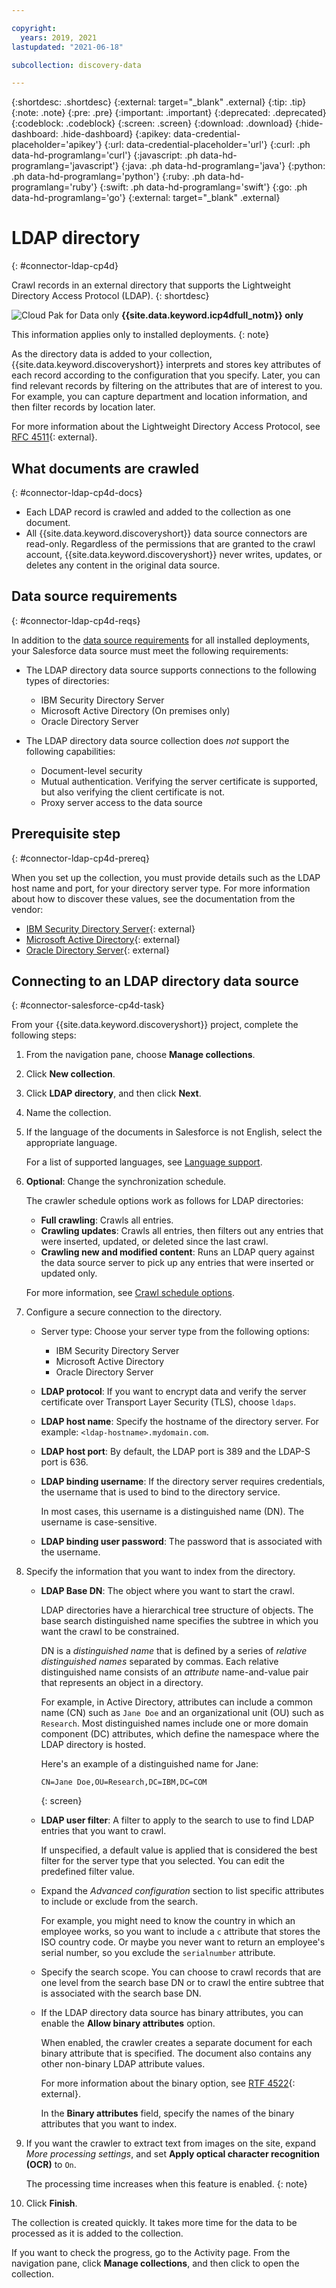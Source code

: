```yaml
---

copyright:
  years: 2019, 2021
lastupdated: "2021-06-18"

subcollection: discovery-data

---
```


{:shortdesc: .shortdesc}
{:external: target="_blank" .external}
{:tip: .tip}
{:note: .note}
{:pre: .pre}
{:important: .important}
{:deprecated: .deprecated}
{:codeblock: .codeblock}
{:screen: .screen}
{:download: .download}
{:hide-dashboard: .hide-dashboard}
{:apikey: data-credential-placeholder='apikey'} 
{:url: data-credential-placeholder='url'}
{:curl: .ph data-hd-programlang='curl'}
{:javascript: .ph data-hd-programlang='javascript'}
{:java: .ph data-hd-programlang='java'}
{:python: .ph data-hd-programlang='python'}
{:ruby: .ph data-hd-programlang='ruby'}
{:swift: .ph data-hd-programlang='swift'}
{:go: .ph data-hd-programlang='go'}
{:external: target="_blank" .external}


# LDAP directory
{: #connector-ldap-cp4d}

Crawl records in an external directory that supports the Lightweight Directory Access Protocol (LDAP).
{: shortdesc}

![Cloud Pak for Data only](images/desktop.png) **{{site.data.keyword.icp4dfull_notm}} only**

This information applies only to installed deployments.
{: note}

As the directory data is added to your collection, {{site.data.keyword.discoveryshort}} interprets and stores key attributes of each record according to the configuration that you specify. Later, you can find relevant records by filtering on the attributes that are of interest to you. For example, you can capture department and location information, and then filter records by location later.

For more information about the Lightweight Directory Access Protocol, see [RFC 4511](https://datatracker.ietf.org/doc/html/rfc4511){: external}.

## What documents are crawled
{: #connector-ldap-cp4d-docs}

- Each LDAP record is crawled and added to the collection as one document.
- All {{site.data.keyword.discoveryshort}} data source connectors are read-only. Regardless of the permissions that are granted to the crawl account, {{site.data.keyword.discoveryshort}} never writes, updates, or deletes any content in the original data source.

## Data source requirements
{: #connector-ldap-cp4d-reqs}

In addition to the [data source requirements](/docs/discovery-data?topic=discovery-data-collection-types#requirements) for all installed deployments, your Salesforce data source must meet the following requirements:

- The LDAP directory data source supports connections to the following types of directories:

  - IBM Security Directory Server
  - Microsoft Active Directory (On premises only)
  - Oracle Directory Server

- The LDAP directory data source collection does *not* support the following capabilities:

  - Document-level security
  - Mutual authentication. Verifying the server certificate is supported, but also verifying the client certificate is not.
  - Proxy server access to the data source

## Prerequisite step
{: #connector-ldap-cp4d-prereq}

When you set up the collection, you must provide details such as the LDAP host name and port, for your directory server type. For more information about how to discover these values, see the documentation from the vendor:

- [IBM Security Directory Server](https://www.ibm.com/docs/en/sdse/6.4.0?topic=do-security-directory-server-overview){: external}
- [Microsoft Active Directory](https://docs.microsoft.com/en-us/machine-learning-server/operationalize/configure-authentication#active-directory-and-ldapldap-s){: external}
- [Oracle Directory Server](https://docs.oracle.com/cd/E20295_01/html/821-1220/bcalm.html#scrolltoc){: external}

## Connecting to an LDAP directory data source
{: #connector-salesforce-cp4d-task}

From your {{site.data.keyword.discoveryshort}} project, complete the following steps:

1.  From the navigation pane, choose **Manage collections**.
1.  Click **New collection**.
1.  Click **LDAP directory**, and then click **Next**.
1.  Name the collection.
1.  If the language of the documents in Salesforce is not English, select the appropriate language.

    For a list of supported languages, see [Language support](/docs/discovery-data?topic=discovery-data-language-support).
1.  **Optional**: Change the synchronization schedule. 

    The crawler schedule options work as follows for LDAP directories:

    - **Full crawling**: Crawls all entries.
    - **Crawling updates**: Crawls all entries, then filters out any entries that were inserted, updated, or deleted since the last crawl.
    - **Crawling new and modified content**: Runs an LDAP query against the data source server to pick up any entries that were inserted or updated only.

    For more information, see [Crawl schedule options](/docs/discovery-data?topic=discovery-data-collections#crawlschedule).
1.  Configure a secure connection to the directory.

    - Server type: Choose your server type from the following options:

      - IBM Security Directory Server
      - Microsoft Active Directory
      - Oracle Directory Server
      
    - **LDAP protocol**: If you want to encrypt data and verify the server certificate over Transport Layer Security (TLS), choose `ldaps`.
    - **LDAP host name**: Specify the hostname of the directory server. For example: `<ldap-hostname>.mydomain.com`.
    - **LDAP host port**: By default, the LDAP port is 389 and the LDAP-S port is 636.
    - **LDAP binding username**: If the directory server requires credentials, the username that is used to bind to the directory service.
    
      In most cases, this username is a distinguished name (DN). The username is case-sensitive.
    - **LDAP binding user password**: The password that is associated with the username.
1.  Specify the information that you want to index from the directory.

    - **LDAP Base DN**: The object where you want to start the crawl. 
    
      LDAP directories have a hierarchical tree structure of objects. The base search distinguished name specifies the subtree in which you want the crawl to be constrained.
    
      DN is a *distinguished name* that is defined by a series of *relative distinguished names* separated by commas. Each relative distinguished name consists of an *attribute* name-and-value pair that represents an object in a directory. 
      
      For example, in Active Directory, attributes can include a common name (CN) such as `Jane Doe` and an organizational unit (OU) such as `Research`. Most distinguished names include one or more domain component (DC) attributes, which define the namespace where the LDAP directory is hosted.
    
      Here's an example of a distinguished name for Jane:

      ```
      CN=Jane Doe,OU=Research,DC=IBM,DC=COM
      ```
      {: screen}

    - **LDAP user filter**: A filter to apply to the search to use to find LDAP entries that you want to crawl. 
    
      If unspecified, a default value is applied that is considered the best filter for the server type that you selected. You can edit the predefined filter value.

    - Expand the *Advanced configuration* section to list specific attributes to include or exclude from the search.

      For example, you might need to know the country in which an employee works, so you want to include a `c` attribute that stores the ISO country code. Or maybe you never want to return an employee's serial number, so you exclude the `serialnumber` attribute.

    - Specify the search scope. You can choose to crawl records that are one level from the search base DN or to crawl the entire subtree that is associated with the search base DN.

    - If the LDAP directory data source has binary attributes, you can enable the **Allow binary attributes** option.
    
      When enabled, the crawler creates a separate document for each binary attribute that is specified. The document also contains any other non-binary LDAP attribute values. 
      
      For more information about the binary option, see [RTF 4522](https://datatracker.ietf.org/doc/html/rfc4522){: external}.

      In the **Binary attributes** field, specify the names of the binary attributes that you want to index.
1.  If you want the crawler to extract text from images on the site, expand *More processing settings*, and set **Apply optical character recognition (OCR)** to `On`.

    The processing time increases when this feature is enabled.
    {: note}

1. Click **Finish**.

The collection is created quickly. It takes more time for the data to be processed as it is added to the collection. 

If you want to check the progress, go to the Activity page. From the navigation pane, click **Manage collections**, and then click to open the collection.
